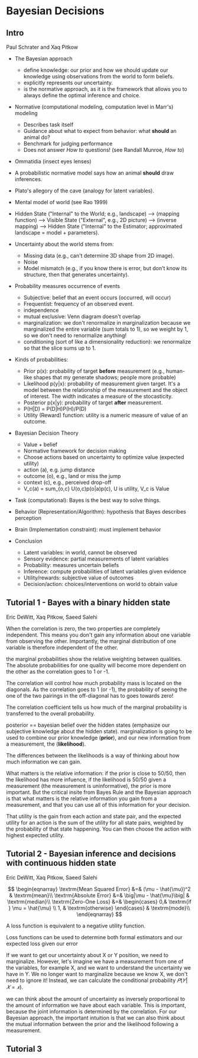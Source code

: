 # Bayesian Decisions

## Intro

Paul Schrater and Xaq Pitkow

- The Bayesian approach
    - define knowledge: our prior and how we should update our knowledge using observations from the world to form beliefs.
    - explicitly represents our uncertainty.
    - is the normative approach, as it is the framework that allows you to always define the optimal inference and choice.
    
- Normative (computational modeling, computation level in Marr's) modeling
    - Describes task itself
    - Guidance about what to expect from behavior: what **should** an animal do?
    - Benchmark for judging performance
    - Does not answer *How to* questions! (see Randall Munroe, *How to*)
  
- Ommatidia (insect eyes lenses)

- A probabilistic normative model says how an animal **should** draw inferences.

- Plato's allegory of the cave (analogy for latent variables).

- Mental model of world (see Rao 1999)

- Hidden State ("Internal" to the World; e.g., landscape) --> (mapping function) --> Visible State ("External", e.g., 2D picture) --> (inverse mapping) -->  Hidden State ("Internal" to the Estimator; approximated landscape = model + parameters).

- Uncertainty about the world stems from:
    - Missing data (e.g., can't determine 3D shape from 2D image).
    - Noise
    - Model mismatch (e.g., if you know there is error, but don't know its structure, then that generates uncertainty).

- Probability measures occurrence of events
    - Subjective: belief that an event occurs (occurred, will occur)
    - Frequentist: frequency of an observed event.
    - independence
    - mutual exclusive: Venn diagram doesn't overlap
    - marginalization: we don't renormalize in marginalization because we marginalized the entire variable (sum totals to 1), so we weight by 1, so we don't need to renormalize anything!
    - conditioning (sort of like a dimensionality reduction): we renormalize so that the slice sums up to 1.  

- Kinds of probabilities:
    - Prior p(x): probability of target **before** measurement (e.g., human-like shapes that my generate shadows; people more probable)
    - Likelihood p(y|x): probability of measurement given target. It's a model between the relationship of the measurement and the object of interest. The width indicates a measure of the stocasticity.
    - Posterior p(x|y): probability of target **after** measurement.
    - P(H|D) = P(D|H)P(H)/P(D)
    - Utility (Reward) function: utility is a numeric measure of value of an outcome. 

- Bayesian Decision Theory
    - Value + belief
    - Normative framework for decision making
    - Choose actions based on uncertainty to optimize value (expected utility)
    - action (a), e.g. jump distance
    - outcome (o), e.g., land or miss the jump
    - context (c), e.g., perceived drop-off
    - V_c(a) = sum_{o,c} U(o,c)p(o|a)p(c), U is utility, V_c is Value

- Task (computational): Bayes is the best way to solve things.
- Behavior (Representation/Algorithm): hypothesis that Bayes describes perception
- Brain (Implementation constraint): must implement behavior

- Conclusion
    - Latent variables: in world, cannot be observed
    - Sensory evidence: partial measurements of latent variables
    - Probability: measures uncertain beliefs
    - Inference: compute probabilities of latent variables given evidence
    - Utility/rewards: subjective value of outcomes
    - Decision/action: choices/interventions on world to obtain value

## Tutorial 1 - Bayes with a binary hidden state

Eric DeWitt, Xaq Pitkow, Saeed Salehi

When the correlation is zero, the two properties are completely independent.
This means you don't gain any information about one variable from observing the other.
Importantly, the marginal distribution of one variable is therefore independent of the other.

the marginal probabilities show the relative weighting between qualities.
The absolute probabilities for one quality will become more dependent on the other as the correlation goes to 1 or -1.

The correlation will control how much probability mass is located on the diagonals. As the correlation goes to 1 (or -1), the probability of seeing the one of the two pairings in the off-diagonal has to goes towards zero!

The correlation coefficient tells us how much of the marginal probability is transferred to the overall probability.

posterior == bayesian belief over the hidden states (emphasize our subjective knowledge about the hidden state).
marginalization is going to be used to combine our prior knowledge (**prior**), and our new information from a measurement, the (**likelihood**).

The differences between the likelihoods is a way of thinking about how much information we can gain.

What matters is the relative information: if the prior is close to 50/50,
then the likelihood has more infuence, if the likelihood is 50/50 given a
measurement (the measurement is uninformative), the prior is more important.
But the critical insite from Bayes Rule and the Bayesian approach is that what
matters is the relative information you gain from a measurement, and that
you can use all of this information for your decision.

That utility is the gain from each action and state pair, and the expected utility for an action is the sum of the utility for all state pairs, weighted by the probability of that state happening. You can then choose the action with highest expected utility.

## Tutorial 2 - Bayesian inference and decisions with continuous hidden state

Eric DeWitt, Xaq Pitkow, Saeed Salehi

$$
\begin{eqnarray}
\textrm{Mean Squared Error} &=& (\mu - \hat{\mu})^2  & \textrm{mean}\\ 
\textrm{Absolute Error} &=& \big|\mu - \hat{\mu}\big| & \textrm{median}\\
\textrm{Zero-One Loss} &=& \begin{cases}
                            0,& \textrm{if } \mu = \hat{\mu} \\
                            1,              & \textrm{otherwise}
                            \end{cases} & \textrm{mode}\\ 
\end{eqnarray}
$$

A loss function is equivalent to a negative utility function.

Loss functions can be used to determine both formal estimators and our expected loss given our error

If we want to get our uncertainty about X or Y position, we need to marginalize. However, let's imagine we have a measurement from one of the variables, for example X, and we want to understand the uncertainty we have in Y. We no longer want to marginalize because we know X, we don't need to ignore it! Instead, we can calculate the conditional probability $𝑃(𝑌|𝑋=𝑥)$.

we can think about the amount of uncertainty as inversely proportional to the amount of information we have about each variable. This is important, because the joint information is determined by the correlation. For our Bayesian approach, the important intuition is that we can also think about the mutual information between the prior and the likelihood following a measurement.

## Tutorial 3

